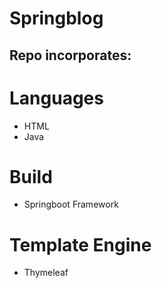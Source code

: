 # Springblog

## Repo incorporates: 

# Languages 
- HTML
- Java

# Build 
- Springboot Framework

# Template Engine 
- Thymeleaf
